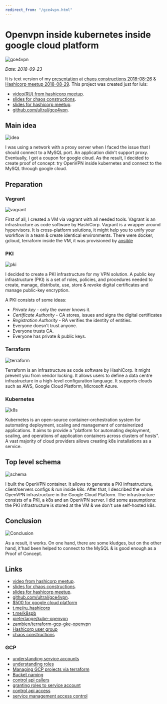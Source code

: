 ```yaml
---
redirect_from: "/gce4vpn.html"
---
```

# Openvpn inside kubernetes inside google cloud platform

![gce4vpn](assets/gce4vpn-intro.png?raw=true "gce4vpn")

*Date: 2018-09-23*

It is text version of my [presentation](https://cloud.mail.ru/public/MK6G/DgNtrv5x5) at [chaos constructions 2018-08-26](https://chaosconstructions.ru/) & [Hashicorp meetup 2018-08-29](https://www.meetup.com/St-Petersburg-Russia-HashiCorp-User-Group/events/253644141/). This project was created just for luls:

* [video(RU) from hashicorp meetup](https://www.youtube.com/watch?v=BgOvc3pIJXo).
* [slides for chaos constructions](https://cloud.mail.ru/public/MK6G/DgNtrv5x5).
* [slides for hashicorp meetup](https://cloud.mail.ru/public/F193/yjoC7irob).
* [github.com/ultral/gce4vpn](https://github.com/ultral/gce4vpn).

## Main idea

![idea](assets/gce4vpn-idea.png?raw=true "idea")

I was using a network with a proxy server when I faced the issue that I should connect to a MySQL port. An application didn't support proxy. Eventually, I got a coupon for google cloud. As the result, I decided to create proof of concept: try OpenVPN inside kubernetes and connect to the MySQL through google cloud.

## Preparation

### Vagrant

![vagrant](assets/gce4vpn-vagrant.png?raw=true "vagrant")

First of all, I created a VM via vagrant with all needed tools. Vagrant is an infrastructure as code software by HashiCorp. Vagrant is a wrapper around hypervisors. It is cross-platform solutions, it might help you to unify your workflow in a team & create identical environments. There were docker, gcloud, terraform inside the VM, it was provisioned by [ansible](ansible.md)

### PKI

![pki](assets/gce4vpn-pki.png?raw=true "pki")

I decided to create a PKI infrastructure for my VPN solution. A public key infrastructure (PKI) is a set of roles, policies, and procedures needed to create, manage, distribute, use, store & revoke digital certificates and manage public-key encryption.

A PKI consists of some ideas:

* *Private key* - only the owner knows it.
* *Certificate Authority* - CA stores, issues and signs the digital certificates
* *Registration Authority* - RA verifies the identity of entities.
* Everyone doesn't trust anyone.
* Everyone trusts CA.
* Everyone has private & public keys.

### Terraform

![terraform](assets/gce4vpn-terraform.png?raw=true "terraform")

Terraform is an infrastructure as code software by HashiCorp. It might prevent you from vendor locking. It allows users to define a data centre infrastructure in a high-level configuration language. It supports clouds such as AWS, Google Cloud Platform, Microsoft Azure.

### Kubernetes

![k8s](assets/gce4vpn-k8s.png?raw=true "k8s")

Kubernetes is an open-source container-orchestration system for automating deployment, scaling and management of containerized applications. It aims to provide a "platform for automating deployment, scaling, and operations of application containers across clusters of hosts". A vast majority of cloud providers allows creating k8s installations as a service.

## Top level schema

![schema](assets/gce4vpn-schema.png?raw=true "schema")

I built the OpenVPN container. It allows to generate a PKI infrastructure, client/servers configs & run inside k8s. After that, I described the whole OpenVPN infrastructure in the Google Cloud Platform. The infrastructure consists of a PKI, a k8s and an OpenVPN server. I did some assumptions: the PKI infrastructure is stored at the VM & we don't use self-hosted k8s.

## Conclusion

![Conclusion](assets/gce4vpn-conclusion.png?raw=true "Conclusion")

As a result, it works. On one hand, there are some kludges, but on the other hand, it'had been helped to connect to the MySQL & is good enough as a Proof of Concept.

## Links

* [video from hashicorp meetup](https://www.youtube.com/watch?v=BgOvc3pIJXo).
* [slides for chaos constructions](https://cloud.mail.ru/public/MK6G/DgNtrv5x5).
* [slides for hashicorp meetup](https://cloud.mail.ru/public/F193/yjoC7irob).
* [github.com/ultral/gce4vpn](https://github.com/ultral/gce4vpn).
* [$500 for google cloud platform](https://about.gitlab.com/2018/04/05/gke-gitlab-integration/)
* [t.me/ru_hashicorp](https://t.me/ru_hashicorp)
* [t.me/k8spb](https://t.me/k8spb)
* [pieterlange/kube-openvpn](https://github.com/pieterlange/kube-openvpn)
* [zambien/terraform-gcp-gke-openvpn](https://github.com/zambien/terraform-gcp-gke-openvpn)
* [Hashicorp user group](https://www.meetup.com/St-Petersburg-Russia-HashiCorp-User-Group/events/253644141/)
* [chaos constructions](https://chaosconstructions.ru/)

### GCP

* [understanding service accounts](https://cloud.google.com/iam/docs/understanding-service-accounts)
* [understanding roles](https://cloud.google.com/iam/docs/understanding-roles)
* [Managing GCP projects via terraform](https://cloud.google.com/community/tutorials/managing-gcp-projects-with-terraform)
* [Bucket naming](https://cloud.google.com/storage/docs/naming)
* [control api callers](https://cloud.google.com/endpoints/docs/openapi/control-api-callers)
* [granting roles to service account](https://cloud.google.com/iam/docs/granting-roles-to-service-accounts)
* [control api access](https://cloud.google.com/endpoints/docs/openapi/control-api-access)
* [service management access control](https://cloud.google.com/service-infrastructure/docs/service-management/access-control)
